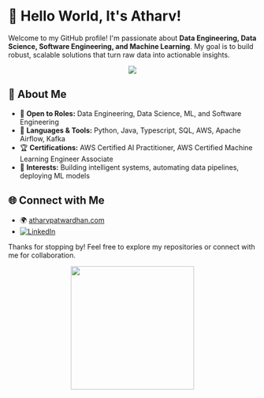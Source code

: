# 👋 Hello World, It's Atharv!

Welcome to my GitHub profile! I'm passionate about **Data Engineering, Data Science, Software Engineering, and Machine Learning**. My goal is to build robust, scalable solutions that turn raw data into actionable insights.


<p align="center">
  <img src="http://github-readme-streak-stats.herokuapp.com?user=atharvpatwardhan&theme=sunset-gradient" />
</p>


## 🚀 About Me

- 💼 **Open to Roles:** Data Engineering, Data Science, ML, and Software Engineering
- 🐍 **Languages & Tools:** Python, Java, Typescript, SQL, AWS, Apache Airflow, Kafka
- 🏆 **Certifications:** AWS Certified AI Practitioner, AWS Certified Machine Learning Engineer Associate
- 🎯 **Interests:** Building intelligent systems, automating data pipelines, deploying ML models


## 🌐 Connect with Me

- 🌍 [atharvpatwardhan.com](https://atharvpatwardhan.com)
- [![LinkedIn](https://img.shields.io/badge/LinkedIn-Profile-blue?logo=linkedin)](https://www.linkedin.com/in/atharv-patwardhan/)

Thanks for stopping by! Feel free to explore my repositories or connect with me for collaboration.

<p align="center"><img src="https://media.giphy.com/media/TNf5oSRelTeI8/giphy.gif" width="250" /></p>


